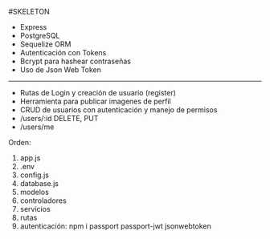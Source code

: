 #SKELETON

- Express
- PostgreSQL
- Sequelize ORM
- Autenticación con Tokens
- Bcrypt para hashear contraseñas
- Uso de Json Web Token

---

- Rutas de Login y creación de usuario (register)
- Herramienta para publicar imagenes de perfil
- CRUD de usuarios con autenticación y manejo de permisos
- /users/:id DELETE, PUT
- /users/me

Orden:
1. app.js
2. .env
3. config.js
4. database.js
5. modelos
6. controladores
7. servicios
8. rutas
9. autenticación: npm i passport passport-jwt jsonwebtoken